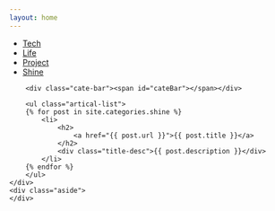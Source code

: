 ```yaml
---
layout: home
---
```


<div class="index-content shine">
    <div class="section">
        <ul class="artical-cate">
            <li><a href="/"><span>Tech</span></a></li>
            <li><a href="/life"><span>Life</span></a></li>
            <li><a href="/project"><span>Project</span></a></li>
			<li class="on"><a href="/shine"><span>Shine</span></a></li>
        </ul>

        <div class="cate-bar"><span id="cateBar"></span></div>

        <ul class="artical-list">
        {% for post in site.categories.shine %}
            <li>
                <h2>
                    <a href="{{ post.url }}">{{ post.title }}</a>
                </h2>
                <div class="title-desc">{{ post.description }}</div>
            </li>
        {% endfor %}
        </ul>
    </div>
    <div class="aside">
    </div>
</div>
